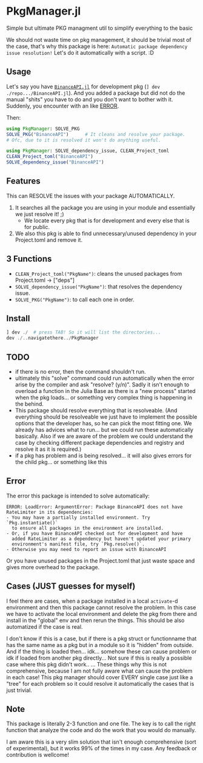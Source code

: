 # PkgManager.jl
Simple but ultimate PKG managment util to simplify everything to the basic

We should not waste time on pkg management, it should be trivial most of the case, that's why this package is here: `Automatic package dependency issue resolution!` Let's do it automatically with a script. :D

## Usage
Let's say you have [`BinanceAPI.jl`](https://github.com/Cvikli/BinanceAPI.jl) for development pkg (`] dev ./repo.../BinanceAPI.jl`). And you added a package but did not do the manual "shits" you have to do and you don't want to bother with it. 
Suddenly, you encounter with an like [ERROR](#Error).

Then:
```julia
using PkgManager: SOLVE_PKG
SOLVE_PKG("BinanceAPI")      # It cleans and resolve your package.
# Ofc, due to it is resolved it won't do anything useful. 

using PkgManager: SOLVE_dependency_issue, CLEAN_Project_toml
CLEAN_Project_toml("BinanceAPI")
SOLVE_dependency_issue("BinanceAPI")
```

## Features
This can RESOLVE the issues with your package AUTOMATICALLY.
1. It searches all the package you are using in your module and essentially we just resolve it! ;)
	- We locate every pkg that is for development and every else that is for public. 
2. We also this pkg is able to find unnecessary/unused dependency in your Project.toml and remove it. 

## 3 Functions
- `CLEAN_Project_toml("PkgName")`: cleans the unused packages from Project.toml -> ["deps"] 
- `SOLVE_dependency_issue("PkgName")`: that resolves the dependency issue.
- `SOLVE_PKG("PkgName")`: to call each one in order.

## Install
```julia
] dev ./  # press TAB! So it will list the directories...
dev ./..navigatethere../PkgManager
```

## TODO
- if there is no error, then the command shouldn't run.
- ultimately this "solve" command could run automatically when the error arise by the compiler and ask "resolve? (y/n)". Sadly it isn't enough to overload a function in the Julia Base as there is a "new process" started when the pkg loads... or something very complex thing is happening in the behind.
- This package should resolve everything that is resolveable. (And everything should be resolveable we just have to implement the possible options that the developer has, so he can pick the most fitting one. We already has advices what to run... but we could run these automatically basically. Also if we are aware of the problem we could understand the case by checking different package dependencies and registry and resolve it as it is required.) 
- if a pkg has problem and is being resolved... it will also gives errors for the child pkg... or something like this

## Error
The error this package is intended to solve automatically:
```
ERROR: LoadError: ArgumentError: Package BinanceAPI does not have RateLimiter in its dependencies:
- You may have a partially installed environment. Try `Pkg.instantiate()`
  to ensure all packages in the environment are installed.
- Or, if you have BinanceAPI checked out for development and have
  added RateLimiter as a dependency but haven't updated your primary
  environment's manifest file, try `Pkg.resolve()`.
- Otherwise you may need to report an issue with BinanceAPI
```

Or you have unused packages in the Project.toml that just waste space and gives more overhead to the package. 

## Cases (JUST guesses for myself)

I feel there are cases, when a package installed in a local `activate`-d environment and then this package cannot resolve the problem. In  this case we have to activate the local environment and delete the pkg from there and install in the "global" env and then rerun the things. This should be also automatized if the case is real. 

I don't know if this is a case, but if there is a pkg struct or functionname that has the same name as a pkg but in a module so it is "hidden" from outside. And if the thing is loaded then... idk... somehow these can cause problem or idk if loaded from another pkg directly... Not sure if this is really a possible case where this pkg didn't work.. ... These things why this is not comprehensive, because I am not fully aware what can cause the problem in each case! This pkg manager should cover EVERY single case just like a "tree" for each problem so it could resolve it automatically the cases that is just trivial.  

## Note
This package is literally 2-3 function and one file. The key is to call the right function that analyze the code and do the work that you would do manually. 

I am aware this is a very slim solution that isn't enough comprehensive (sort of experimental), but it works 99% of the times in my case. 
Any feedback or contribution is wellcome!
